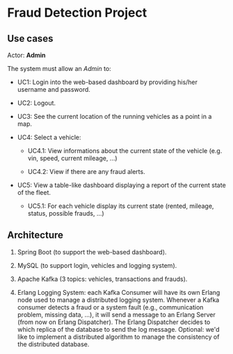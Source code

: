 # Fraud Detection Project


## Use cases

Actor: **Admin**

The system must allow an *Admin* to:

- UC1: Login into the web-based dashboard by providing his/her username and password.

- UC2: Logout.

- UC3: See the current location of the running vehicles as a point in a map.

- UC4: Select a vehicle:

	- UC4.1: View informations about the current state of the vehicle (e.g. vin, speed, current mileage, ...)

	- UC4.2: View if there are any fraud alerts.

- UC5: View a table-like dashboard displaying a report of the current state of the fleet.

	- UC5.1: For each vehicle display its current state (rented, mileage, status, possible frauds, ...)


## Architecture

1. Spring Boot (to support the web-based dashboard).

2. MySQL (to support login, vehicles and logging system).

3. Apache Kafka (3 topics: vehicles, transactions and frauds).
	
4. Erlang Logging System: each Kafka Consumer will have its own Erlang node used to manage a distributed logging system. Whenever a Kafka consumer detects a fraud or a system fault (e.g., communication problem, missing data, ...), it will send a message to an Erlang Server (from now on Erlang Dispatcher). The Erlang Dispatcher decides to which replica of the database to send the log message. Optional: we'd like to implement a distributed algorithm to manage the consistency of the distributed database.
